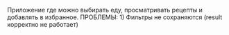 Приложение где можно выбирать еду, просматривать рецепты и добавлять в избранное.
ПРОБЛЕМЫ: 1) Фильтры не сохраняются (result корректно не работает)
        
